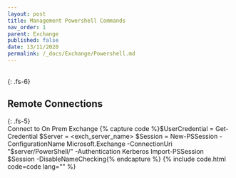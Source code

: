 ```yaml
---
layout: post
title: Management Powershell Commands
nav_order: 1
parent: Exchange
published: false
date: 13/11/2020
permalink: /_docs/Exchange/Powershell.md
---
```


<br>
{: .fs-6}

## Remote Connections
{: .fs-5}
<br>
  Connect to On Prem Exchange
  {% capture code %}$UserCredential = Get-Credential
  $Server = <exch_server_name>
$Session = New-PSSession -ConfigurationName Microsoft.Exchange -ConnectionUri "$server/PowerShell/" -Authentication Kerberos
Import-PSSession $Session -DisableNameChecking{% endcapture %}
  {% include code.html code=code lang="" %}
